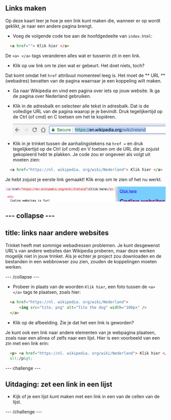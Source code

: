 ## Links maken

Op deze kaart leer je hoe je een link kunt maken die, wanneer er op wordt geklikt, je naar een andere pagina brengt.

- Voeg de volgende code toe aan de hoofdgedeelte van ` index.html `:

```html
  <a href=""> Klik hier </a>
```

De `<a> </a>` tags veranderen alles wat er tussenin zit in een link.

- Klik op uw link om te zien wat er gebeurt. Het doet niets, toch?

Dat komt omdat het ` href ` attribuut momenteel leeg is. Het moet de ** URL ** (webadres) bevatten van de pagina waarnaar je een koppeling wilt maken.

- Ga naar Wikipedia en vind een pagina over iets op jouw website. Ik ga de pagina over Nederland gebruiken.

- Klik in de adresbalk en selecteer alle tekst in adresbalk. Dat is de volledige URL van de pagina waarop je je bevindt. Druk tegelijkertijd op de <kdb>Ctrl</kdb> (of <kdb>cmd</kdb>) en <kdb>C</kdb> toetsen om het te kopiëren.
    
    ![URL in address bar](images/AddressBarURL.png)

- Klik in je trinket tussen de aanhalingstekens na ` href = ` en druk tegelijkertijd op de <kdb>Ctrl</kdb> (of <kdb>cmd</kdb>) en <kdb>V</kdb> toetsen om de URL die je zojuist gekopieerd hebt te plakken. Je code zou er ongeveer als volgt uit moeten zien:

```html
  <a href="https://nl. wikipedia. org/wiki/Nederland"> Klik hier </a>
```

Je hebt zojuist je eerste link gemaakt! Klik erop om te zien of het nu werkt.

![Link tag](images/egLinkTagWithURL.png)

## \--- collapse \---

## title: links naar andere websites

Trinket heeft met sommige webadressen problemen. Je kunt desgewenst URL's van andere websites dan Wikipedia proberen, maar deze werken mogelijk niet in jouw trinket. Als je echter je project zou downloaden en de bestanden in een webbrowser zou zien, zouden de koppelingen moeten werken.

\--- /collapse \---

- Probeer in plaats van de woorden ` Klik hier `, een foto tussen de `<a> </a>` tags te plaatsen, zoals hier:

```html
  <a href="https://nl. wikipedia. org/wiki/Nederland">
      <img src="tito. png" alt="Tito the dog" width="100px" />
  </a>
```

- Klik op de afbeelding. Zie je dat het een link is geworden?

Je kunt ook een link naar andere elementen van je webpagina plaatsen, zoals naar een alinea of ​​zelfs naar een lijst. Hier is een voorbeeld van een zin met een link erin:

```html
  <p> <a href="https://nl. wikipedia. org/wiki/Nederland"> Klik hier </a> om de Wikipedia-pagina te lezen!
  &lt;/p&gt;
```

\--- challenge \---

## Uitdaging: zet een link in een lijst

- Kijk of je een lijst kunt maken met een link in een van de cellen van de lijst.

\--- /challenge \---